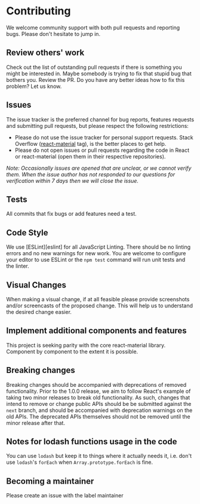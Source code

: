 # Contributing

We welcome community support with both pull requests and reporting bugs. Please
don't hesitate to jump in.

## Review others' work

Check out the list of outstanding pull requests if there is something you might
be interested in. Maybe somebody is trying to fix that stupid bug that bothers
you. Review the PR. Do you have any better ideas how to fix this problem? Let us
know.

## Issues

The issue tracker is the preferred channel for bug reports, features requests
and submitting pull requests, but please respect the following restrictions:

- Please do not use the issue tracker for personal support requests. Stack Overflow ([react-material](http://stackoverflow.com/questions/tagged/react-material) tag), is the better places to get help.
- Please do not open issues or pull requests regarding the code in React or react-material (open them in their respective repositories).

_Note: Occasionally issues are opened that are unclear, or we cannot verify them. When the issue author has not responded to our questions for verification within 7 days then we will close the issue._

## Tests

All commits that fix bugs or add features need a test.

## Code Style

We use [ESLint][eslint] for all JavaScript Linting. There should be no linting
errors and no new warnings for new work. You are welcome to configure your
editor to use ESLint or the `npm test` command will run unit tests and the
linter.

## Visual Changes

When making a visual change, if at all feasible please provide screenshots
and/or screencasts of the proposed change. This will help us to understand the
desired change easier.

## Implement additional components and features

This project is seeking parity with the core react-material library.
Component by component to the extent it is possible.

## Breaking changes

Breaking changes should be accompanied with deprecations of removed functionality. Prior to the 1.0.0 release, we aim to follow React's example of taking two minor releases to break old functionality. As such, changes that intend to remove or change public APIs should be be submitted against the `next` branch, and should be accompanied with deprecation warnings on the old APIs. The deprecated APIs themselves should not be removed until the minor release after that.

## Notes for lodash functions usage in the code

You can use `lodash` but keep it to things where it actually needs it, i.e. don't use `lodash`'s `forEach` when `Array.prototype.forEach` is fine.

## Becoming a maintainer

Please create an issue with the label maintainer
